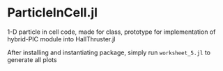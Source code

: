 # ParticleInCell.jl
1-D particle in cell code, made for class, prototype for implementation of hybrid-PIC module into HallThruster.jl

After installing and instantiating package, simply run `worksheet_5.jl` to generate all plots
